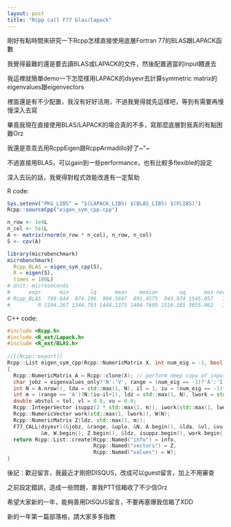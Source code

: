 ```yaml
---
layout: post
title: "Rcpp call F77 blas/lapack"
---
```


剛好有點時間來研究一下Rcpp怎樣直接使用底層Fortran 77的BLAS跟LAPACK函數

我覺得最難的還是要去讀BLAS或LAPACK的文件，然後配置適當的input餵進去

我這裡就簡單demo一下怎麼樣用LAPACK的dsyevr去計算symmetric matrix的eigenvalues跟eigenvectors

裡面還是有不少配置，我沒有好好活用，不過我覺得就先這樣吧，等到有需要再慢慢深入去寫

畢竟我現在直接使用BLAS/LAPACK的場合真的不多，寫那麼底層對我真的有點困難Orz

我還是乖乖去用RcppEigen跟RcppArmadillo好了~"~

不過直接用BLAS，可以gain到一些performance，也有比較多flexible的設定

深入去玩的話，我覺得對程式效能改進有一定幫助

R code:

``` R
Sys.setenv("PKG_LIBS" = "$(LAPACK_LIBS) $(BLAS_LIBS) $(FLIBS)")
Rcpp::sourceCpp("eigen_sym_cpp.cpp")

n_row <- 1e4L
n_col <- 5e1L
A <- matrix(rnorm(n_row * n_col), n_row, n_col)
S <- cov(A)

library(microbenchmark)
microbenchmark(
  Rcpp_BLAS = eigen_sym_cpp(S),
  R = eigen(S),
  times = 100L)
# Unit: microseconds
#      expr      min       lq      mean    median       uq      max neval
# Rcpp_BLAS  789.644  874.196  904.5647  891.4575  943.974 1545.057   100
#         R 1194.267 1344.793 1444.1375 1404.7695 1516.385 3655.062   100
```

C++ code:

``` C++
#include <Rcpp.h>
#include <R_ext/Lapack.h>
#include <R_ext/BLAS.h>
 
//[[Rcpp::export]]
Rcpp::List eigen_sym_cpp(Rcpp::NumericMatrix X, int num_eig = -1, bool eigenvalues_only = false, double tol = 1.5e-8)
{
  Rcpp::NumericMatrix A = Rcpp::clone(X); // perform deep copy of input
  char jobz = eigenvalues_only?'N':'V', range = (num_eig == -1)?'A':'I', uplo = 'U';
  int N = A.nrow(), lda = std::max(1, N), il = 1, iu = (num_eig == -1)?N:num_eig;
  int m = (range == 'A')?N:(iu-il+1), ldz = std::max(1, N), lwork = std::max(1, 26*N), liwork = std::max(1, 10*N), info = 0;
  double abstol = tol, vl = 0.0, vu = 0.0;
  Rcpp::IntegerVector isuppz(2 * std::max(1, m)), iwork(std::max(1, lwork));
  Rcpp::NumericVector work(std::max(1, lwork)), W(N);
  Rcpp::NumericMatrix Z(ldz, std::max(1, m));
  F77_CALL(dsyevr)(&jobz, &range, &uplo, &N, A.begin(), &lda, &vl, &vu, &il, &iu, &abstol,
           &m, W.begin(), Z.begin(), &ldz, isuppz.begin(), work.begin(), &lwork, iwork.begin(), &liwork, &info);
  return Rcpp::List::create(Rcpp::Named("info") = info,
                            Rcpp::Named("vectors") = Z,
                            Rcpp::Named("values") = W);
}
```

後記：歡迎留言，我最近才剛把DISQUS，改成可以guest留言，加上不用審查

之前設定錯誤，造成一些問題，害我PTT信箱收了不少信Orz

希望大家新的一年，能夠善用DISQUS留言，不要再塞爆我信箱了XDD

新的一年第一篇部落格，請大家多多指教
